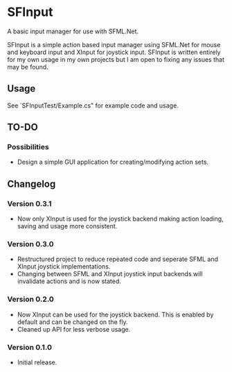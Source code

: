 # SFInput
A basic input manager for use with SFML.Net.

SFInput is a simple action based input manager using SFML.Net for mouse and keyboard input and XInput for joystick 
input. SFInput is written entirely for my own usage in my own projects but I am open to fixing any issues that may be
found.

## Usage
See `SFInputTest/Example.cs" for example code and usage.

## TO-DO
### Possibilities
- Design a simple GUI application for creating/modifying action sets.

## Changelog
### Version 0.3.1
- Now only XInput is used for the joystick backend making action loading, saving and usage more consistent.

### Version 0.3.0
- Restructured project to reduce repeated code and seperate SFML and XInput joystick implementations.
- Changing between SFML and XInput joystick input backends will invalidate actions and is now stated.

### Version 0.2.0
- Now XInput can be used for the joystick backend. This is enabled by default and can be changed on the fly.
- Cleaned up API for less verbose usage. 

### Version 0.1.0
- Initial release.
